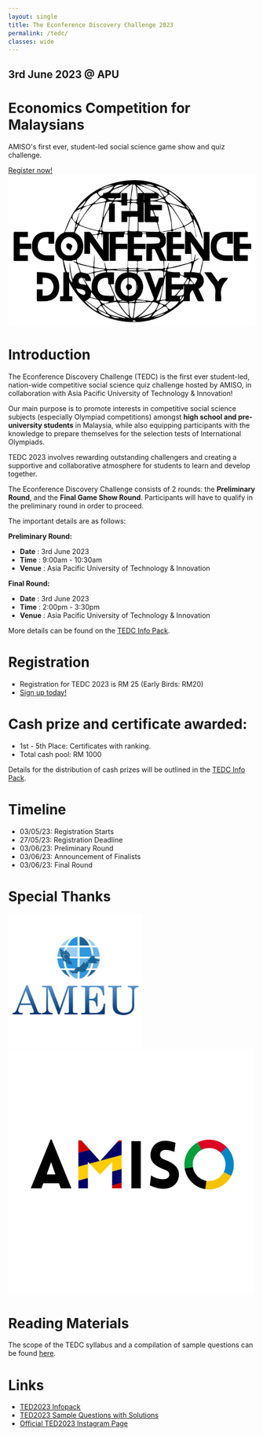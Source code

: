 ```yaml
---
layout: single
title: The Econference Discovery Challenge 2023
permalink: /tedc/
classes: wide
---
```


<link href="/assets/images/tedc/tedc.css" type="text/css" rel="stylesheet" />

<div id="hero">
    <div id="countdown">
        <h2>3rd June 2023 @ APU</h2>
        <h1>Economics Competition for Malaysians</h1>
        <p>AMISO's first ever, student-led social science game show and quiz challenge.</p>
        <a href="https://docs.google.com/forms/d/e/1FAIpQLSc_tHVpmEi-oty0Ncu3LdJiyFlTBz_bPdbe6fTB4E3rYMTvTw/viewform" target="_blank">Register now!</a>
    </div>
    <div id="logo"><img src="/assets/images/tedc/tedc-logo.png"/></div>
</div>



# Introduction
The Econference Discovery Challenge (TEDC) is the first ever student-led, nation-wide competitive social science quiz challenge hosted by AMISO, in collaboration with Asia Pacific University of Technology & Innovation!

Our main purpose is to promote interests in competitive social science subjects (especially Olympiad competitions) amongst **high school and pre-university students** in Malaysia, while also equipping participants with the knowledge to prepare themselves for the selection tests of International Olympiads.

TEDC 2023 involves rewarding outstanding challengers and creating a supportive and collaborative atmosphere for students to learn and develop together.

The Econference Discovery Challenge consists of 2 rounds: the **Preliminary Round**, and the **Final Game Show Round**. Participants will have to qualify in the preliminary round in order to proceed.

The important details are as follows:

**Preliminary Round:**
- **Date**      : 3rd June 2023
- **Time**      : 9:00am - 10:30am
- **Venue**     : Asia Pacific University of Technology & Innovation

**Final Round:**
- **Date**      : 3rd June 2023
- **Time**      : 2:00pm - 3:30pm
- **Venue**     : Asia Pacific University of Technology & Innovation

More details can be found on the [TEDC Info Pack](https://docs.google.com/document/d/1-yJGEG4GnmXQE-G87WCXIa2Cze2lEG9hnx4jIABt7NI/).



# Registration
- Registration for TEDC 2023 is RM 25 (Early Birds: RM20)
- [Sign up today!](https://docs.google.com/forms/d/e/1FAIpQLSc_tHVpmEi-oty0Ncu3LdJiyFlTBz_bPdbe6fTB4E3rYMTvTw/viewform)



# Cash prize and certificate awarded:
- 1st - 5th Place: Certificates with ranking.
- Total cash pool: RM 1000

Details for the distribution of cash prizes will be outlined in the [TEDC Info Pack](https://docs.google.com/document/d/1-yJGEG4GnmXQE-G87WCXIa2Cze2lEG9hnx4jIABt7NI/).



# Timeline
- 03/05/23: Registration Starts
- 27/05/23: Registration Deadline
- 03/06/23: Preliminary Round
- 03/06/23: Announcement of Finalists
- 03/06/23: Final Round



# Special Thanks
<div id="logos">
    <img src="/assets/images/tedc/ameu.png"/>
    <img src="/assets/images/amiso-logo.png"/>
</div>



# Reading Materials
The scope of the TEDC syllabus and a compilation of sample questions can be found [here](https://drive.google.com/file/d/1bbx_-QAoOUNgmY5hP8DG4fgUaeznCyGX/view).



# Links
- [TED2023 Infopack](https://docs.google.com/document/d/1-yJGEG4GnmXQE-G87WCXIa2Cze2lEG9hnx4jIABt7NI/)
- [TED2023 Sample Questions with Solutions](https://drive.google.com/file/d/1bbx_-QAoOUNgmY5hP8DG4fgUaeznCyGX/view?usp=sharing)
- [Official TED2023 Instagram Page](https://www.instagram.com/apu.econference/)


